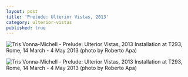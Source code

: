 ```yaml
---
layout: post
title: 'Prelude: Ulterior Vistas, 2013'
category: ulterior-vistas
published: true
---
```


![Tris Vonna-Michell - Prelude: Ulterior Vistas, 2013]({{site.baseurl}}/assets/img/0604-prelude-ulterior-vistas-2013.jpg)
Installation at T293, Rome, 14 March - 4 May 2013 (photo by Roberto Apa)

![Tris Vonna-Michell - Prelude: Ulterior Vistas, 2013]({{site.baseurl}}/assets/img/0605-prelude-ulterior-vistas-2013.jpg)
Installation at T293, Rome, 14 March - 4 May 2013 (photo by Roberto Apa)

